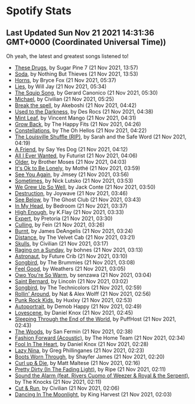 
# Spotify Stats
## Last Updated Sun Nov 21 2021 14:31:36 GMT+0000 (Coordinated Universal Time))

Oh yeah, the latest and greatest songs listened to!

- [These Drugs](https://www.last.fm/music/Sugar+Pine+7/_/These+Drugs), by Sugar Pine 7 (21 Nov 2021, 13:57)
- [Soda](https://www.last.fm/music/Nothing+But+Thieves/_/Soda), by Nothing But Thieves (21 Nov 2021, 13:53)
- [Horns](https://www.last.fm/music/Bryce+Fox/_/Horns), by Bryce Fox (21 Nov 2021, 05:37)
- [Lies](https://www.last.fm/music/Will+Jay/_/Lies), by Will Jay (21 Nov 2021, 05:34)
- [The Squip Song](https://www.last.fm/music/Gerard+Canonico/_/The+Squip+Song), by Gerard Canonico (21 Nov 2021, 05:30)
- [Michael](https://www.last.fm/music/Civilian/_/Michael), by Civilian (21 Nov 2021, 05:25)
- [Break the spell](https://www.last.fm/music/Akeboshi/_/Break+the+spell), by Akeboshi (21 Nov 2021, 04:42)
- [Used to the Darkness](https://www.last.fm/music/Des+Rocs/_/Used+to+the+Darkness), by Des Rocs (21 Nov 2021, 04:38)
- [Mint Leaf](https://www.last.fm/music/Vincent+Mango/_/Mint+Leaf), by Vincent Mango (21 Nov 2021, 04:31)
- [Grow Back](https://www.last.fm/music/The+Happy+Fits/_/Grow+Back), by The Happy Fits (21 Nov 2021, 04:26)
- [Constellations](https://www.last.fm/music/The+Oh+Hellos/_/Constellations), by The Oh Hellos (21 Nov 2021, 04:22)
- [The Louisville Shuffle (RIP)](https://www.last.fm/music/Sarah+and+the+Safe+Word/_/The+Louisville+Shuffle+(RIP)), by Sarah and the Safe Word (21 Nov 2021, 04:19)
- [A Friend](https://www.last.fm/music/Say+Yes+Dog/_/A+Friend), by Say Yes Dog (21 Nov 2021, 04:12)
- [All I Ever Wanted](https://www.last.fm/music/Futurist/_/All+I+Ever+Wanted), by Futurist (21 Nov 2021, 04:06)
- [Older](https://www.last.fm/music/Brother+Moses/_/Older), by Brother Moses (21 Nov 2021, 04:03)
- [It's Ok to Be Lonely](https://www.last.fm/music/Moth%C3%A9/_/It%27s+Ok+to+Be+Lonely), by Mothé (21 Nov 2021, 03:59)
- [See You Again](https://www.last.fm/music/Jmsey/_/See+You+Again), by Jmsey (21 Nov 2021, 03:56)
- [Sometimes](https://www.last.fm/music/Nick+Lutsko/_/Sometimes), by Nick Lutsko (21 Nov 2021, 03:53)
- [We Grew Up So Well](https://www.last.fm/music/Jack+Conte/_/We+Grew+Up+So+Well), by Jack Conte (21 Nov 2021, 03:50)
- [Destruction](https://www.last.fm/music/Joywave/_/Destruction), by Joywave (21 Nov 2021, 03:46)
- [See Below](https://www.last.fm/music/The+Ghost+Club/_/See+Below), by The Ghost Club (21 Nov 2021, 03:43)
- [In My Head](https://www.last.fm/music/Bedroom/_/In+My+Head), by Bedroom (21 Nov 2021, 03:37)
- [High Enough](https://www.last.fm/music/K.Flay/_/High+Enough), by K.Flay (21 Nov 2021, 03:33)
- [Expert](https://www.last.fm/music/Pretoria/_/Expert), by Pretoria (21 Nov 2021, 03:30)
- [Culling](https://www.last.fm/music/Fein/_/Culling), by Fein (21 Nov 2021, 03:26)
- [Burnt](https://www.last.fm/music/James+DeAngelis/_/Burnt), by James DeAngelis (21 Nov 2021, 03:24)
- [Distance](https://www.last.fm/music/The+Velvet+Cab/_/Distance), by The Velvet Cab (21 Nov 2021, 03:21)
- [Skulls](https://www.last.fm/music/Civilian/_/Skulls), by Civilian (21 Nov 2021, 03:17)
- [Raging on a Sunday](https://www.last.fm/music/bohnes/_/Raging+on+a+Sunday), by bohnes (21 Nov 2021, 03:13)
- [Astronaut](https://www.last.fm/music/Future+Crib/_/Astronaut), by Future Crib (21 Nov 2021, 03:10)
- [Songbird](https://www.last.fm/music/The+Brummies/_/Songbird), by The Brummies (21 Nov 2021, 03:08)
- [Feel Good](https://www.last.fm/music/Weathers/_/Feel+Good), by Weathers (21 Nov 2021, 03:05)
- [Owo You're So Warm](https://www.last.fm/music/senzawa/_/Owo+You%27re+So+Warm), by senzawa (21 Nov 2021, 03:04)
- [Saint Bernard](https://www.last.fm/music/Lincoln/_/Saint+Bernard), by Lincoln (21 Nov 2021, 03:02)
- [Songbird](https://www.last.fm/music/The+Technicolors/_/Songbird), by The Technicolors (21 Nov 2021, 02:59)
- [Rollin' Around](https://www.last.fm/music/Nat+&+Alex+Wolff/_/Rollin%27+Around), by Nat & Alex Wolff (21 Nov 2021, 02:56)
- [Punk Rock Kids](https://www.last.fm/music/Huxlxy/_/Punk+Rock+Kids), by Huxlxy (21 Nov 2021, 02:53)
- [Autoportrait](https://www.last.fm/music/Demob+Happy/_/Autoportrait), by Demob Happy (21 Nov 2021, 02:49)
- [Lovescene](https://www.last.fm/music/Daniel+Knox/_/Lovescene), by Daniel Knox (21 Nov 2021, 02:45)
- [Sleeping Through the End of the World](https://www.last.fm/music/PuffHost/_/Sleeping+Through+the+End+of+the+World), by PuffHost (21 Nov 2021, 02:43)
- [The Woods](https://www.last.fm/music/San+Fermin/_/The+Woods), by San Fermin (21 Nov 2021, 02:38)
- [Fashion Forward (Acoustic)](https://www.last.fm/music/The+Home+Team/_/Fashion+Forward+(Acoustic)), by The Home Team (21 Nov 2021, 02:34)
- [Fool In The Heart](https://www.last.fm/music/Daniel+Knox/_/Fool+In+The+Heart), by Daniel Knox (21 Nov 2021, 02:28)
- [Lazy Nina](https://www.last.fm/music/Greg+Phillinganes/_/Lazy+Nina), by Greg Phillinganes (21 Nov 2021, 02:23)
- [Boots Worn Through](https://www.last.fm/music/Shayfer+James/_/Boots+Worn+Through), by Shayfer James (21 Nov 2021, 02:20)
- [Curl up & Die](https://www.last.fm/music/Matt+Maltese/_/Curl+up+&+Die), by Matt Maltese (21 Nov 2021, 02:16)
- [Pretty Dirty (In The Fading Light)](https://www.last.fm/music/Ripe/_/Pretty+Dirty+(In+The+Fading+Light)), by Ripe (21 Nov 2021, 02:11)
- [Sound the Alarm (feat. Rivers Cuomo of Weezer & Royal & the Serpent)](https://www.last.fm/music/The+Knocks/_/Sound+the+Alarm+(feat.+Rivers+Cuomo+of+Weezer+&+Royal+&+the+Serpent)), by The Knocks (21 Nov 2021, 02:11)
- [Cut & Run](https://www.last.fm/music/Civilian/_/Cut+&+Run), by Civilian (21 Nov 2021, 02:06)
- [Dancing In The Moonlight](https://www.last.fm/music/King+Harvest/_/Dancing+In+The+Moonlight), by King Harvest (21 Nov 2021, 02:03)
